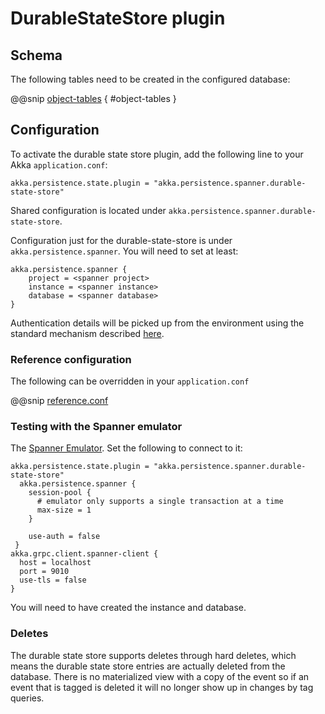 # DurableStateStore plugin

## Schema

The following tables need to be created in the configured database:

@@snip [object-tables](/target/object-tables.txt) { #object-tables } 

## Configuration

To activate the durable state store plugin, add the following line to your Akka `application.conf`:

```
akka.persistence.state.plugin = "akka.persistence.spanner.durable-state-store"
```

Shared configuration is located under `akka.persistence.spanner.durable-state-store`.

Configuration just for the durable-state-store is under `akka.persistence.spanner`. You will need to set at least:

```
akka.persistence.spanner {
    project = <spanner project>
    instance = <spanner instance>
    database = <spanner database>
}
```

Authentication details will be picked up from the environment using the standard 
mechanism described [here](https://cloud.google.com/docs/authentication/getting-started).
   
### Reference configuration 

The following can be overridden in your `application.conf`

@@snip [reference.conf](/journal/src/main/resources/reference.conf)

### Testing with the Spanner emulator

The [Spanner Emulator](https://cloud.google.com/spanner/docs/emulator). 
Set the following to connect to it:

```
akka.persistence.state.plugin = "akka.persistence.spanner.durable-state-store"
  akka.persistence.spanner {
    session-pool {
      # emulator only supports a single transaction at a time
      max-size = 1
    }
    
    use-auth = false
 }
akka.grpc.client.spanner-client {
  host = localhost
  port = 9010
  use-tls = false
}
```

You will need to have created the instance and database.

### Deletes

The durable state store supports deletes through hard deletes, which means the durable state store entries are actually deleted from the database. 
There is no materialized view with a copy of the event so if an event that is tagged is deleted it will no longer show up in changes by tag queries.
